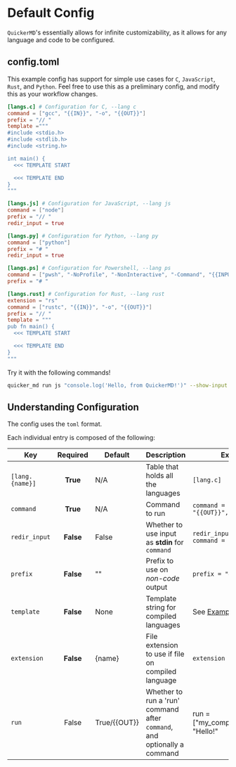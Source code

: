 # Default Config
`QuickerMD`'s essentially allows for infinite customizability, as it allows for any language and code to be configured.

## config.toml
This example config has support for simple use cases for `C`, `JavaScript`, `Rust`, and `Python`. Feel free to use this as a preliminary config, and modify this as your workflow changes.

```toml
[langs.c] # Configuration for C, --lang c
command = ["gcc", "{{IN}}", "-o", "{{OUT}}"] 
prefix = "// "
template ="""
#include <stdio.h>
#include <stdlib.h>
#include <string.h>

int main() {
  <<< TEMPLATE START

  <<< TEMPLATE END
}
"""

[langs.js] # Configuration for JavaScript, --lang js
command = ["node"] 
prefix = "// "
redir_input = true

[langs.py] # Configuration for Python, --lang py
command = ["python"]
prefix = "# "
redir_input = true

[langs.ps] # Configuration for Powershell, --lang ps
command = ["pwsh", "-NoProfile", "-NonInteractive", "-Command", "{{INPUT}}"]
prefix = "# "

[langs.rust] # Configuration for Rust, --lang rust
extension = "rs"
command = ["rustc", "{{IN}}", "-o", "{{OUT}}"]
prefix = "// "
template = """
pub fn main() {
  <<< TEMPLATE START

  <<< TEMPLATE END
}
"""
```

Try it with the following commands!
```sh
quicker_md run js "console.log('Hello, from QuickerMD!')" --show-input
```

## Understanding Configuration
The config uses the `toml` format.

Each individual entry is composed of the following:

| Key | Required | Default | Description | Example | Documentation |
|---|:---:|----|-----|---|---|
| `[lang.{name}]` | **True** | N/A | Table that holds all the languages | `[lang.c]` | N/A|
| `command` | **True** | N/A | Command to run | `command = ["gcc", "-o", "{{OUT}}", "{{IN}}"]` | [Command](command.md) |
| `redir_input` | **False** | False | Whether to use input as **stdin** for `command` | `redir_input = true`<br>`command = ["node"]` | [Redirecting Input](redirecting-input.md) |
| `prefix` | **False** | "" |Prefix to use on *non-code* output | `prefix = "# "` | [Prefixing Output](prefix.md) |
| `template` | **False** | None | Template string for compiled languages | See [Example Config](example-config.md#configtoml) | [Templating](templating.md) |
| `extension` | **False** | {name} | File extension to use if file on compiled language  | `extension = "rs"` | [File Extensions](file-extensions.md) |
| `run` | False | True/{{OUT}} | Whether to run a 'run' command after `command`, and optionally a command | run = ["my_compiled_program", "Hello!" | [Running your Program](running.md) |

